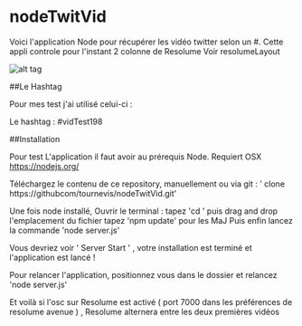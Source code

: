 # nodeTwitVid

Voici l'application Node pour récupérer les vidéo twitter selon un #. Cette appli controle pour l'instant 2 colonne de Resolume Voir resolumeLayout

![alt tag](https://github.com/tournevis/nodeTwitVid/resolumeLayout.png)

##Le Hashtag

Pour mes test j'ai utilisé celui-ci :

Le hashtag : #vidTest198

##Installation 

Pour test L'application il faut avoir au prérequis Node. Requiert OSX
https://nodejs.org/ 

Téléchargez le contenu de ce repository, manuellement ou via git : ' clone https://githubcom/tournevis/nodeTwitVid.git'


Une fois node installé, Ouvrir le terminal :
tapez 'cd ' puis drag and drop l'emplacement du fichier 
tapez 'npm update' pour les MaJ 
Puis enfin lancez la commande 'node server.js'

Vous devriez voir ' Server Start ' , votre installation est terminé et l'application est lancé !

Pour relancer l'application, positionnez vous dans le dossier et relancez 'node server.js'

Et voilà si l'osc sur Resolume est activé ( port 7000 dans les préférences de resolume avenue ) , Resolume alternera entre les deux premières vidéos
